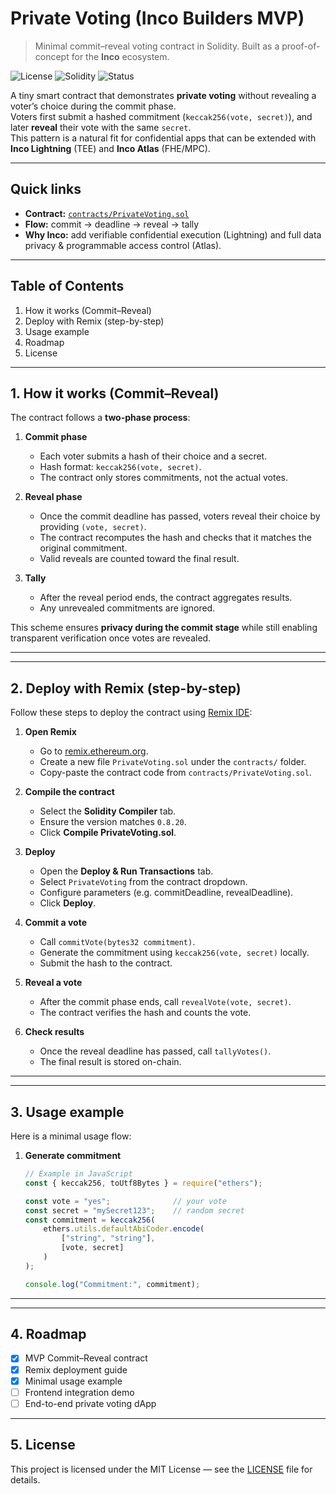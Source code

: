 # Private Voting (Inco Builders MVP)

> Minimal commit–reveal voting contract in Solidity. Built as a proof-of-concept for the **Inco** ecosystem.

![License](https://img.shields.io/badge/license-MIT-informational)
![Solidity](https://img.shields.io/badge/solidity-%5E0.8.20-blue)
![Status](https://img.shields.io/badge/status-MVP-success)

A tiny smart contract that demonstrates **private voting** without revealing a voter’s choice during the commit phase.  
Voters first submit a hashed commitment (`keccak256(vote, secret)`), and later **reveal** their vote with the same `secret`.  
This pattern is a natural fit for confidential apps that can be extended with **Inco Lightning** (TEE) and **Inco Atlas** (FHE/MPC).

---

## Quick links
- **Contract:** [`contracts/PrivateVoting.sol`](contracts/PrivateVoting.sol)  
- **Flow:** commit → deadline → reveal → tally  
- **Why Inco:** add verifiable confidential execution (Lightning) and full data privacy & programmable access control (Atlas).

---

## Table of Contents
1. How it works (Commit–Reveal)  
2. Deploy with Remix (step-by-step)  
3. Usage example  
4. Roadmap  
5. License
---

## 1. How it works (Commit–Reveal)

The contract follows a **two-phase process**:

1. **Commit phase**  
   - Each voter submits a hash of their choice and a secret.  
   - Hash format: `keccak256(vote, secret)`.  
   - The contract only stores commitments, not the actual votes.

2. **Reveal phase**  
   - Once the commit deadline has passed, voters reveal their choice by providing `(vote, secret)`.  
   - The contract recomputes the hash and checks that it matches the original commitment.  
   - Valid reveals are counted toward the final result.

3. **Tally**  
   - After the reveal period ends, the contract aggregates results.  
   - Any unrevealed commitments are ignored.

This scheme ensures **privacy during the commit stage** while still enabling transparent verification once votes are revealed.

---
---

## 2. Deploy with Remix (step-by-step)

Follow these steps to deploy the contract using [Remix IDE](https://remix.ethereum.org):

1. **Open Remix**  
   - Go to [remix.ethereum.org](https://remix.ethereum.org).  
   - Create a new file `PrivateVoting.sol` under the `contracts/` folder.  
   - Copy-paste the contract code from `contracts/PrivateVoting.sol`.

2. **Compile the contract**  
   - Select the **Solidity Compiler** tab.  
   - Ensure the version matches `0.8.20`.  
   - Click **Compile PrivateVoting.sol**.

3. **Deploy**  
   - Open the **Deploy & Run Transactions** tab.  
   - Select `PrivateVoting` from the contract dropdown.  
   - Configure parameters (e.g. commitDeadline, revealDeadline).  
   - Click **Deploy**.

4. **Commit a vote**  
   - Call `commitVote(bytes32 commitment)`.  
   - Generate the commitment using `keccak256(vote, secret)` locally.  
   - Submit the hash to the contract.

5. **Reveal a vote**  
   - After the commit phase ends, call `revealVote(vote, secret)`.  
   - The contract verifies the hash and counts the vote.

6. **Check results**  
   - Once the reveal deadline has passed, call `tallyVotes()`.  
   - The final result is stored on-chain.

---
---

## 3. Usage example

Here is a minimal usage flow:

1. **Generate commitment**  
   ```js
   // Example in JavaScript
   const { keccak256, toUtf8Bytes } = require("ethers");

   const vote = "yes";              // your vote
   const secret = "mySecret123";    // random secret
   const commitment = keccak256(
       ethers.utils.defaultAbiCoder.encode(
           ["string", "string"],
           [vote, secret]
       )
   );

   console.log("Commitment:", commitment);

---

---

## 4. Roadmap

- [x] MVP Commit–Reveal contract  
- [x] Remix deployment guide  
- [x] Minimal usage example  
- [ ] Frontend integration demo  
- [ ] End-to-end private voting dApp  

---

## 5. License

This project is licensed under the MIT License — see the [LICENSE](./LICENSE) file for details.
